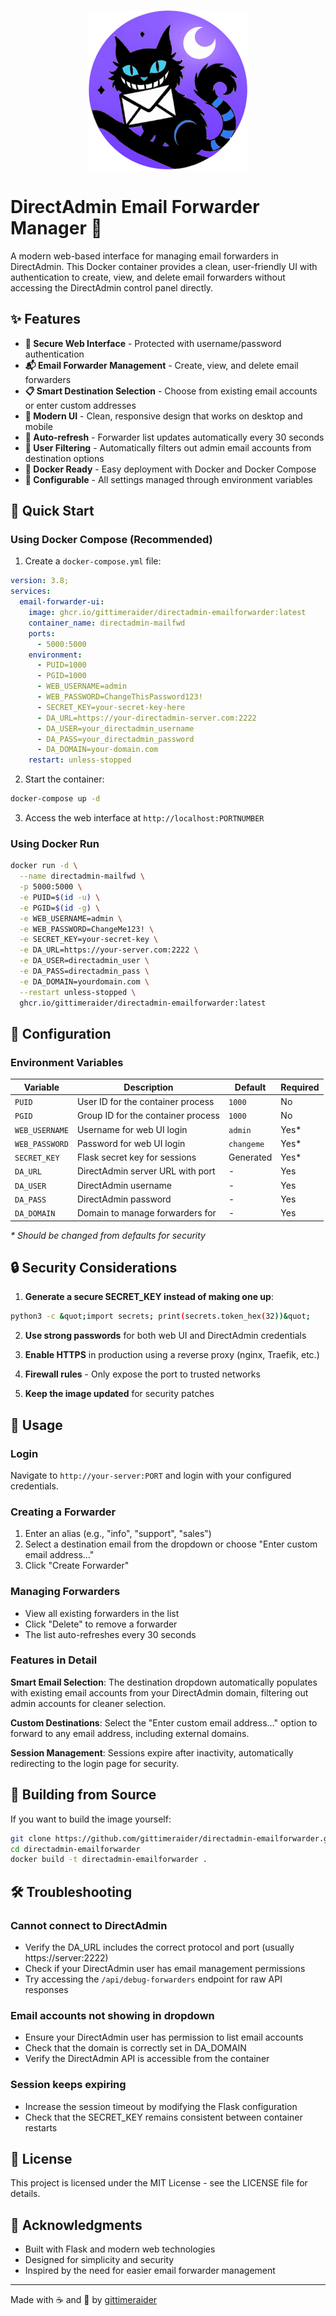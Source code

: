 <p align="center">
  <img src="img/icon_main_25.png" />
</p>

# DirectAdmin Email Forwarder Manager 📧

A modern web-based interface for managing email forwarders in DirectAdmin. This Docker container provides a clean, user-friendly UI with authentication to create, view, and delete email forwarders without accessing the DirectAdmin control panel directly.

## ✨ Features

- **🔐 Secure Web Interface** - Protected with username/password authentication
- **📬 Email Forwarder Management** - Create, view, and delete email forwarders
- **📋 Smart Destination Selection** - Choose from existing email accounts or enter custom addresses
- **🎨 Modern UI** - Clean, responsive design that works on desktop and mobile
- **🔄 Auto-refresh** - Forwarder list updates automatically every 30 seconds
- **👤 User Filtering** - Automatically filters out admin email accounts from destination options
- **🐳 Docker Ready** - Easy deployment with Docker and Docker Compose
- **🔧 Configurable** - All settings managed through environment variables

## 🚀 Quick Start

### Using Docker Compose (Recommended)

1. Create a `docker-compose.yml` file:

```yaml
version: 3.8;
services:
  email-forwarder-ui:
    image: ghcr.io/gittimeraider/directadmin-emailforwarder:latest
    container_name: directadmin-mailfwd
    ports:
      - 5000:5000
    environment:
      - PUID=1000
      - PGID=1000
      - WEB_USERNAME=admin
      - WEB_PASSWORD=ChangeThisPassword123!
      - SECRET_KEY=your-secret-key-here
      - DA_URL=https://your-directadmin-server.com:2222
      - DA_USER=your_directadmin_username
      - DA_PASS=your_directadmin_password
      - DA_DOMAIN=your-domain.com
    restart: unless-stopped
```

2. Start the container:
```bash
docker-compose up -d
```

3. Access the web interface at `http://localhost:PORTNUMBER`

### Using Docker Run

```bash
docker run -d \
  --name directadmin-mailfwd \
  -p 5000:5000 \
  -e PUID=$(id -u) \
  -e PGID=$(id -g) \
  -e WEB_USERNAME=admin \
  -e WEB_PASSWORD=ChangeMe123! \
  -e SECRET_KEY=your-secret-key \
  -e DA_URL=https://your-server.com:2222 \
  -e DA_USER=directadmin_user \
  -e DA_PASS=directadmin_pass \
  -e DA_DOMAIN=yourdomain.com \
  --restart unless-stopped \
  ghcr.io/gittimeraider/directadmin-emailforwarder:latest
```

## 🔧 Configuration

### Environment Variables

| Variable | Description | Default | Required |
|----------|-------------|---------|----------|
| `PUID` | User ID for the container process | `1000` | No |
| `PGID` | Group ID for the container process | `1000` | No |
| `WEB_USERNAME` | Username for web UI login | `admin` | Yes* |
| `WEB_PASSWORD` | Password for web UI login | `changeme` | Yes* |
| `SECRET_KEY` | Flask secret key for sessions | Generated | Yes* |
| `DA_URL` | DirectAdmin server URL with port | - | Yes |
| `DA_USER` | DirectAdmin username | - | Yes |
| `DA_PASS` | DirectAdmin password | - | Yes |
| `DA_DOMAIN` | Domain to manage forwarders for | - | Yes |

*\* Should be changed from defaults for security*


## 🔒 Security Considerations

1. **Generate a secure SECRET_KEY instead of making one up**:
```bash
python3 -c &quot;import secrets; print(secrets.token_hex(32))&quot;
```

2. **Use strong passwords** for both web UI and DirectAdmin credentials

3. **Enable HTTPS** in production using a reverse proxy (nginx, Traefik, etc.)

4. **Firewall rules** - Only expose the port  to trusted networks

5. **Keep the image updated** for security patches

## 📝 Usage

### Login
Navigate to `http://your-server:PORT` and login with your configured credentials.

### Creating a Forwarder
1. Enter an alias (e.g., "info", "support", "sales")
2. Select a destination email from the dropdown or choose "Enter custom email address..."
3. Click "Create Forwarder"

### Managing Forwarders
- View all existing forwarders in the list
- Click "Delete" to remove a forwarder
- The list auto-refreshes every 30 seconds

### Features in Detail

**Smart Email Selection**: The destination dropdown automatically populates with existing email accounts from your DirectAdmin domain, filtering out admin accounts for cleaner selection.

**Custom Destinations**: Select the "Enter custom email address..." option to forward to any email address, including external domains.

**Session Management**: Sessions expire after inactivity, automatically redirecting to the login page for security.

## 🐳 Building from Source

If you want to build the image yourself:

```bash
git clone https://github.com/gittimeraider/directadmin-emailforwarder.git
cd directadmin-emailforwarder
docker build -t directadmin-emailforwarder .
```

## 🛠️ Troubleshooting

### Cannot connect to DirectAdmin
- Verify the DA_URL includes the correct protocol and port (usually https://server:2222)
- Check if your DirectAdmin user has email management permissions
- Try accessing the `/api/debug-forwarders` endpoint for raw API responses

### Email accounts not showing in dropdown
- Ensure your DirectAdmin user has permission to list email accounts
- Check that the domain is correctly set in DA_DOMAIN
- Verify the DirectAdmin API is accessible from the container

### Session keeps expiring
- Increase the session timeout by modifying the Flask configuration
- Check that the SECRET_KEY remains consistent between container restarts

## 📄 License

This project is licensed under the MIT License - see the LICENSE file for details.

## 🎩 Acknowledgments

- Built with Flask and modern web technologies
- Designed for simplicity and security
- Inspired by the need for easier email forwarder management

---

Made with ☕ and 🎩 by [gittimeraider](https://github.com/gittimeraider)
